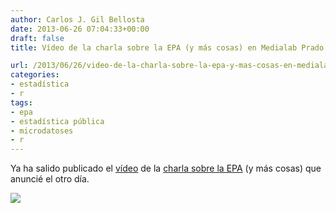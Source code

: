 ```yaml
---
author: Carlos J. Gil Bellosta
date: 2013-06-26 07:04:33+00:00
draft: false
title: Vídeo de la charla sobre la EPA (y más cosas) en Medialab Prado

url: /2013/06/26/video-de-la-charla-sobre-la-epa-y-mas-cosas-en-medialab-prado/
categories:
- estadística
- r
tags:
- epa
- estadística pública
- microdatoses
- r
---
```


Ya ha salido publicado el [vídeo](http://medialab-prado.es/mmedia/11637/view) de la [charla sobre la EPA](http://www.datanalytics.com/blog/2013/06/17/hablare-de-la-epa-y-mas-cosas-en-medialab-prado/) (y más cosas) que anuncié el otro día.

![](http://medialab-prado.es/mmedia/11/11641/500_400.jpg)

